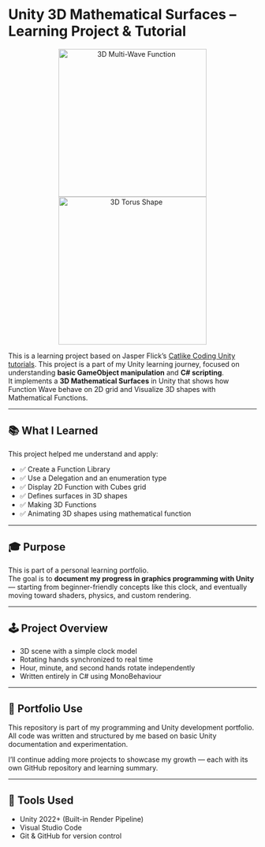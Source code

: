 # Unity 3D Mathematical Surfaces – Learning Project & Tutorial

<p align="center">
  <img src="images/3d-multi-wave.gif" width="300" alt="3D Multi-Wave Function"/>
  <img src="images/3d-torus.gif" width="300" alt="3D Torus Shape"/>
</p>

This is a learning project based on Jasper Flick’s [Catlike Coding Unity tutorials](https://catlikecoding.com/unity/tutorials/).
This project is a part of my Unity learning journey, focused on understanding **basic GameObject manipulation** and **C# scripting**.  
It implements a **3D Mathematical Surfaces** in Unity that shows how Function Wave behave on 2D grid and Visualize 3D shapes with Mathematical Functions.

---

## 📚 What I Learned

This project helped me understand and apply:

- ✅ Create a Function Library
- ✅ Use a Delegation and an enumeration type
- ✅ Display 2D Function with Cubes grid
- ✅ Defines surfaces in 3D shapes
- ✅ Making 3D Functions
- ✅ Animating 3D shapes using mathematical function

---

## 🎓 Purpose

This is part of a personal learning portfolio.  
The goal is to **document my progress in graphics programming with Unity** — starting from beginner-friendly concepts like this clock, and eventually moving toward shaders, physics, and custom rendering.

---

## 🕹️ Project Overview

- 3D scene with a simple clock model
- Rotating hands synchronized to real time
- Hour, minute, and second hands rotate independently
- Written entirely in C# using MonoBehaviour

---

## 💼 Portfolio Use

This repository is part of my programming and Unity development portfolio.  
All code was written and structured by me based on basic Unity documentation and experimentation.

I’ll continue adding more projects to showcase my growth — each with its own GitHub repository and learning summary.

---

## 🔧 Tools Used

- Unity 2022+ (Built-in Render Pipeline)
- Visual Studio Code
- Git & GitHub for version control
